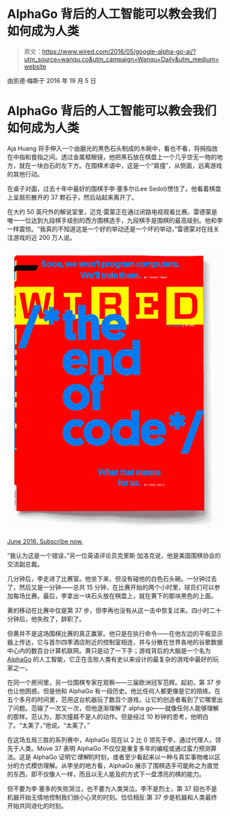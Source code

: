 # AlphaGo 背后的人工智能可以教会我们如何成为人类

> 原文：<https://www.wired.com/2016/05/google-alpha-go-ai/?utm_source=wanqu.co&utm_campaign=Wanqu+Daily&utm_medium=website>

由凯德·梅斯于 2016 年 19 月 5 日

# AlphaGo 背后的人工智能可以教会我们如何成为人类

Aja Huang 将手伸入一个由磨光的黑色石头制成的木碗中，看也不看，将拇指放在中指和食指之间。透过金属框眼镜，他把黑石放在棋盘上一个几乎空无一物的地方，就在一块白石的左下方。在围棋术语中，这是一个“肩撞”，从侧面，远离游戏的其他行动。

在桌子对面，过去十年中最好的围棋手李·塞多尔(Lee Sedol)愣住了。他看着棋盘上呈扇形散开的 37 颗石子，然后站起来离开了。

在大约 50 英尺外的解说室里，迈克·雷蒙正在通过闭路电视观看比赛。雷德蒙是唯一一位达到九段棋手级别的西方围棋选手，九段棋手是围棋的最高级别。他和李一样震惊。“我真的不知道这是一个好的举动还是一个坏的举动，”雷德蒙对在线关注游戏的近 200 万人说。

![June 2016\. Subscribe now.](img/560075a3a989b9f328717da9b80cba61.png)

[June 2016\. Subscribe now.](https://subscribe.wired.com/subscribe/wired/103354?source=AMS_WIR_MAG_CARVEOUT&pos_name=AMS_WIR_MAG_CARVEOUT)



“我认为这是一个错误，”另一位英语评论员克里斯·加洛克说，他是美国围棋协会的交流副总裁。

几分钟后，李走进了比赛室。他坐下来，但没有碰他的白色石头碗。一分钟过去了，然后又是一分钟——总共 15 分钟，在比赛开始的两个小时里，球员们可以参加每场比赛。最后，李拿出一块石头放在棋盘上，就在黄下的那块黑色的上面。

黄的移动在比赛中仅是第 37 步，但李再也没有从这一击中恢复过来。四小时二十分钟后，他失败了，辞职了。

但黄并不是这场围棋比赛的真正赢家。他只是在执行命令——在他左边的平板显示器上传达，它与首尔四季酒店附近的控制室相连，并与分散在世界各地的谷歌数据中心内的数百台计算机联网。黄只是动了一下手；游戏背后的大脑是一个名为 [AlphaGo](https://www.wired.com/tag/alphago/) 的人工智能，它正在击败人类有史以来设计的最复杂的游戏中最好的玩家之一。

在同一个房间里，另一位围棋专家在观察——三届欧洲冠军范辉。起初，第 37 步也让他困惑。但是他和 AlphaGo 有一段历史。他比任何人都更像是它的陪练。在五个多月的时间里，范用这台机器玩了数百个游戏，让它的创造者看到了它哪里出了问题。范输了一次又一次，但他逐渐理解了 alpha go——就像任何人能够理解的那样。范认为，那次撞肩不是人的动作。但是经过 10 秒钟的思考，他明白了。“太美了，”他说。“太美了。”

在这场五局三胜的系列赛中，AlphaGo 现在以 2 比 0 领先于李，通过代理人，领先于人类。Move 37 表明 AlphaGo 不仅仅是重复多年的编程或通过蛮力预测算法。这是 AlphaGo 证明它*理解*的时刻，或者至少看起来以一种与真实事物难以区分的方式模仿理解。从李坐的地方看，AlphaGo 展示了围棋选手可能称之为直觉的东西，即不仅像人一样，而且以无人能及的方式下一盘漂亮的棋的能力。

但不要为李·塞多的失败哭泣，也不要为人类哭泣。李不是烈士，第 37 招也不是机器开始无情地控制我们弱小心灵的时刻。恰恰相反:第 37 步是机器和人类最终开始共同进化的时刻。